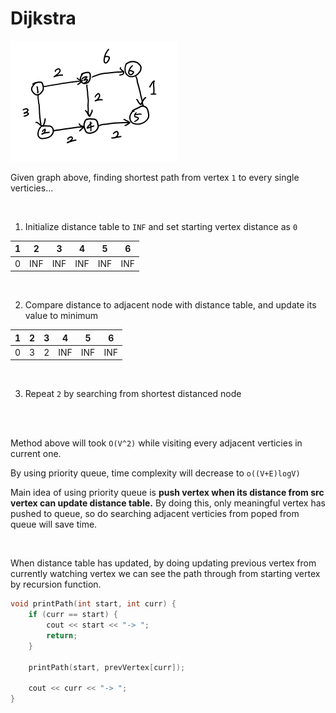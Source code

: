 # Dijkstra

![graph](./images/graph.PNG)

Given graph above, finding shortest path from vertex `1` to every single verticies...

</br>

1. Initialize distance table to `INF` and set starting vertex distance as `0`

| 1   | 2   | 3   | 4   | 5   | 6   |
| --- | --- | --- | --- | --- | --- |
| 0   | INF | INF | INF | INF | INF |

</br>  
   
2. Compare distance to adjacent node with distance table, and update its value to minimum

| 1   | 2   | 3   | 4   | 5   | 6   |
| --- | --- | --- | --- | --- | --- |
| 0   | 3   | 2   | INF | INF | INF |

</br>  
   
3. Repeat `2` by searching from shortest distanced node   
   
</br> 
</br>

Method above will took `O(V^2)` while visiting every adjacent verticies in current one.

By using priority queue, time complexity will decrease to `o((V+E)logV)`

Main idea of using priority queue is **push vertex when its distance from src vertex can update distance table.** By doing this, only meaningful vertex has pushed to queue, so do searching adjacent verticies from poped from queue will save time.

</br>

When distance table has updated, by doing updating previous vertex from currently watching vertex we can see the path through from starting vertex by recursion function.

```cpp
void printPath(int start, int curr) {
    if (curr == start) {
        cout << start << "-> ";
        return;
    }

    printPath(start, prevVertex[curr]);

    cout << curr << "-> ";
}
```
